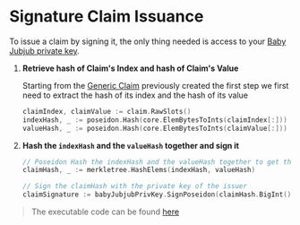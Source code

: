 # Signature Claim Issuance

To issue a claim by signing it, the only thing needed is access to your [Baby Jubjub private key](../babyjubjub.md).

1. **Retrieve hash of Claim's Index and hash of Claim's Value**

    Starting from the [Generic Claim](../claim/generic-claim.md) previously created the first step we first need to extract the hash of its index and the hash of its value

    ```go
    claimIndex, claimValue := claim.RawSlots()
	indexHash, _ := poseidon.Hash(core.ElemBytesToInts(claimIndex[:]))
	valueHash, _ := poseidon.Hash(core.ElemBytesToInts(claimValue[:]))
    ```

2. **Hash the `indexHash` and the `valueHash` together and sign it**

    ```go
	// Poseidon Hash the indexHash and the valueHash together to get the claimHash
	claimHash, _ := merkletree.HashElems(indexHash, valueHash)

	// Sign the claimHash with the private key of the issuer
	claimSignature := babyJubjubPrivKey.SignPoseidon(claimHash.BigInt())
    ```

> The executable code can be found [here](https://github.com/0xPolygonID/tutorial-examples/blob/main/issuer-protocol/main.go#L139)


